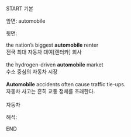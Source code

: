 START
기본

앞면:
automobile


뒷면:
<div>the nation’s biggest <strong>automobile</strong> renter </div><div><div>전국 최대 자동차 대여[렌터카] 회사</div></div><div><br></div><div><div>the hydrogen-driven <strong>automobile</strong> market </div><div><div>수소 중심의 자동차 시장</div></div></div><div><br></div><div><div><strong>Automobile</strong> accidents often cause traffic tie-ups. </div><div><div>자동차 사고는 흔히 교통 정체를 초래한다.</div></div></div><div><br></div><div>자동차</div>


해석:
<!--ID: 1746614453469-->
END